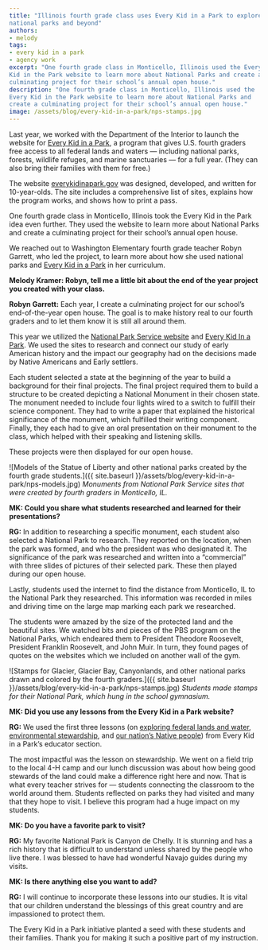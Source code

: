 ```yaml
---
title: "Illinois fourth grade class uses Every Kid in a Park to explore
national parks and beyond"
authors:
- melody
tags:
- every kid in a park
- agency work
excerpt: "One fourth grade class in Monticello, Illinois used the Every
Kid in the Park website to learn more about National Parks and create a
culminating project for their school’s annual open house."
description: "One fourth grade class in Monticello, Illinois used the
Every Kid in the Park website to learn more about National Parks and
create a culminating project for their school’s annual open house."
image: /assets/blog/every-kid-in-a-park/nps-stamps.jpg
---
```


Last year, we worked with the Department of the Interior to launch the
website for [Every Kid in a Park](https://everykidinapark.gov/), a
program that gives U.S. fourth graders free access to all federal lands
and waters — including national parks, forests, wildlife refuges, and
marine sanctuaries — for a full year. (They can also bring their
families with them for free.)

The website [everykidinapark.gov](https://everykidinapark.gov/) was
designed, developed, and written for 10-year-olds. The site includes a
comprehensive list of sites, explains how the program works, and shows
how to print a pass.

One fourth grade class in Monticello, Illinois took the Every Kid in the
Park idea even further. They used the website to learn more about
National Parks and create a culminating project for their school’s
annual open house.

We reached out to Washington Elementary fourth grade teacher Robyn
Garrett, who led the project, to learn more about how she used national
parks and [Every Kid in a
Park](https://18f.gsa.gov/tags/every-kid-in-a-park/) in her curriculum.

**Melody Kramer: Robyn, tell me a little bit about the end of the year
project you created with your class.**

**Robyn Garrett:** Each year, I create a culminating project for our
school’s end-of-the-year open house. The goal is to make history real to
our fourth graders and to let them know it is still all around them.

This year we utilized the [National Park Service
website](https://www.nps.gov/index.htm) and [Every Kid In a
Park](https://everykidinapark.gov/). We used the sites to research and
connect our study of early American history and the impact our geography
had on the decisions made by Native Americans and Early settlers.

Each student selected a state at the beginning of the year to build a
background for their final projects. The final project required them to
build a structure to be created depicting a National Monument in their
chosen state. The monument needed to include four lights wired to a
switch to fulfill their science component. They had to write a paper
that explained the historical significance of the monument, which
fulfilled their writing component. Finally, they each had to give an
oral presentation on their monument to the class, which helped with
their speaking and listening skills.

These projects were then displayed for our open house.

![Models of the Statue of Liberty and other national parks created by the fourth grade students.]({{ site.baseurl }}/assets/blog/every-kid-in-a-park/nps-models.jpg)
*Monuments from National Park Service sites that were created by fourth graders
in Monticello, IL.*

**MK: Could you share what students researched and learned for their
presentations?**

**RG:** In addition to researching a specific monument, each student
also selected a National Park to research. They reported on the
location, when the park was formed, and who the president was who
designated it. The significance of the park was researched and written
into a “commercial” with three slides of pictures of their selected
park. These then played during our open house.

Lastly, students used the internet to find the distance from Monticello,
IL to the National Park they researched. This information was recorded
in miles and driving time on the large map marking each park we
researched.

The students were amazed by the size of the protected land and the
beautiful sites. We watched bits and pieces of the PBS program on the
National Parks, which endeared them to President Theodore Roosevelt,
President Franklin Roosevelt, and John Muir. In turn, they found pages
of quotes on the websites which we included on another wall of the gym.

![Stamps for Glacier, Glacier Bay, Canyonlands, and other national parks drawn and colored by the fourth graders.]({{ site.baseurl }}/assets/blog/every-kid-in-a-park/nps-stamps.jpg)
*Students made stamps for their National Park, which hung in the school
gymnasium.*

**MK: Did you use any lessons from the Every Kid in a Park website?**

**RG:** We used the first three lessons (on [exploring federal lands
and
water](https://s3.amazonaws.com/ekip-prod/activities/scholastic-one.pdf),
[environmental
stewardship](https://s3.amazonaws.com/ekip-prod/activities/scholastic-two.pdf),
and [our nation’s Native
people](https://s3.amazonaws.com/ekip-prod/activities/scholastic-three.pdf))
from Every Kid in a Park’s educator section.

The most impactful was the lesson on stewardship. We went on a field
trip to the local 4-H camp and our lunch discussion was about how being
good stewards of the land could make a difference right here and now.
That is what every teacher strives for — students connecting the
classroom to the world around them. Students reflected on parks they had
visited and many that they hope to visit. I believe this program had a
huge impact on my students.

**MK: Do you have a favorite park to visit?**

**RG:** My favorite National Park is Canyon de Chelly. It is stunning
and has a rich history that is difficult to understand unless shared by
the people who live there. I was blessed to have had wonderful Navajo
guides during my visits.

**MK: Is there anything else you want to add?**

**RG:** I will continue to incorporate these lessons into our studies.
It is vital that our children understand the blessings of this great
country and are impassioned to protect them.

The Every Kid in a Park initiative planted a seed with these students
and their families. Thank you for making it such a positive part of my
instruction.
